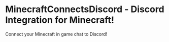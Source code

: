 # MinecraftConnectsDiscord - Discord Integration for Minecraft! 
Connect your Minecraft in game chat to Discord!
